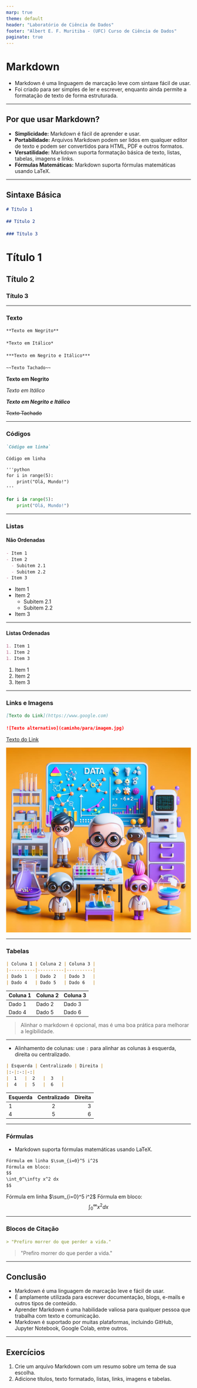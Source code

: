 ```yaml
---
marp: true
theme: default
header: "Laboratório de Ciência de Dados"
footer: "Albert E. F. Muritiba - (UFC) Curso de Ciência de Dados"
paginate: true
---
```


# Markdown


- Markdown é uma linguagem de marcação leve com sintaxe fácil de usar.
- Foi criado para ser simples de ler e escrever, enquanto ainda permite a formatação de texto de forma estruturada.

---

## Por que usar Markdown?

- **Simplicidade:** Markdown é fácil de aprender e usar.
- **Portabilidade:** Arquivos Markdown podem ser lidos em qualquer editor de texto e podem ser convertidos para HTML, PDF e outros formatos.
- **Versatilidade:** Markdown suporta formatação básica de texto, listas, tabelas, imagens e links.
- **Fórmulas Matemáticas:** Markdown suporta fórmulas matemáticas usando LaTeX.

---

## Sintaxe Básica

```markdown
# Título 1

## Título 2

### Título 3
```
# Título 1
## Título 2
### Título 3

--- 
### Texto

```markdown
**Texto em Negrito**

*Texto em Itálico*

***Texto em Negrito e Itálico***

~~Texto Tachado~~

```
**Texto em Negrito**

*Texto em Itálico*

***Texto em Negrito e Itálico***

~~Texto Tachado~~

---

### Códigos

```markdown
`Código em linha`
```
`Código em linha`

```markdown
'''python
for i in range(5):
    print("Olá, Mundo!")
'''
```
```python
for i in range(5):
    print("Olá, Mundo!")
```

---

### Listas

#### Não Ordenadas

```markdown
- Item 1
- Item 2
  - Subitem 2.1
  - Subitem 2.2
- Item 3
```
- Item 1
- Item 2
  - Subitem 2.1
  - Subitem 2.2
- Item 3
  
---

#### Listas Ordenadas
```markdown
1. Item 1
1. Item 2
1. Item 3
```
1. Item 1
1. Item 2
1. Item 3
---

### Links e Imagens

```markdown
[Texto do Link](https://www.google.com)

![Texto alternativo](caminho/para/imagem.jpg)
```
[Texto do Link](https://www.google.com)

![w:200 ](images/dc3.jpeg)

---

### Tabelas

```markdown
| Coluna 1 | Coluna 2 | Coluna 3 |
|----------|----------|----------|
| Dado 1   | Dado 2   | Dado 3   |
| Dado 4   | Dado 5   | Dado 6   |
```
| Coluna 1 | Coluna 2 | Coluna 3 |
|----------|----------|----------|
| Dado 1   | Dado 2   | Dado 3   |
| Dado 4   | Dado 5   | Dado 6   |

> Alinhar o markdown é opcional, mas é uma boa prática para melhorar a legibilidade.

---
- Alinhamento de colunas: use `:` para alinhar as colunas à esquerda, direita ou centralizado.

```markdown
| Esquerda | Centralizado | Direita |
|:-|:-:|-:|
|  1   |  2   |  3   |
|  4   |  5   |  6   |
```
| Esquerda | Centralizado | Direita |
|:-|:-:|-:|
|  1   |  2   |  3   |
|  4   |  5   |  6   |



---

### Fórmulas

- Markdown suporta fórmulas matemáticas usando LaTeX.

```markdown	
Fórmula em linha $\sum_{i=0}^5 i^2$
Fórmula em bloco:
$$
\int_0^\infty x^2 dx
$$
```

Fórmula em linha $\sum_{i=0}^5 i^2$
Fórmula em bloco:
$$
\int_0^\infty x^2 dx
$$

---

### Blocos de Citação

```markdown
> "Prefiro morrer do que perder a vida."
```
> "Prefiro morrer do que perder a vida."

---

## Conclusão

- Markdown é uma linguagem de marcação leve e fácil de usar.
- É amplamente utilizada para escrever documentação, blogs, e-mails e outros tipos de conteúdo.
- Aprender Markdown é uma habilidade valiosa para qualquer pessoa que trabalha com texto e comunicação.
- Markdown é suportado por muitas plataformas, incluindo GitHub, Jupyter Notebook, Google Colab, entre outros.


---

## Exercícios

1. Crie um arquivo Markdown com um resumo sobre um tema de sua escolha.
2. Adicione títulos, texto formatado, listas, links, imagens e tabelas.


